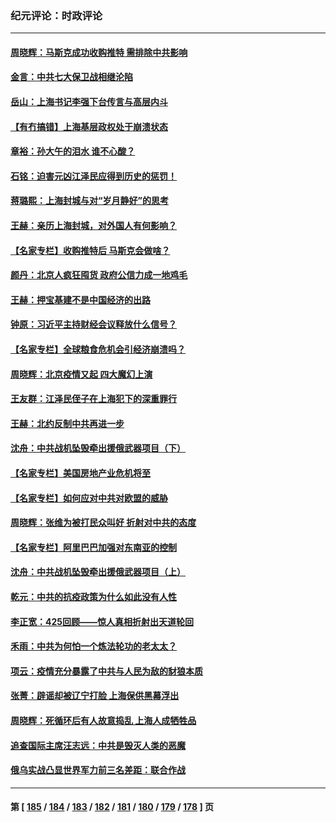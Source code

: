 ### 纪元评论：时政评论
---
#### [周晓辉：马斯克成功收购推特 需排除中共影响](../../pages/nsc1025/n13722696.md) 
#### [金言：中共七大保卫战相继沦陷](../../pages/nsc1025/n13722685.md) 
#### [岳山：上海书记李强下台传言与高层内斗](../../pages/nsc1025/n13722153.md) 
#### [【有冇搞错】上海基层政权处于崩溃状态](../../pages/nsc1025/n13722253.md) 
#### [章裕：孙大午的泪水 谁不心酸？](../../pages/nsc1025/n13722367.md) 
#### [石铭：迫害元凶江泽民应得到历史的惩罚！](../../pages/nsc1025/n13722322.md) 
#### [蒋璐熙：上海封城与对“岁月静好”的思考](../../pages/nsc1025/n13722275.md) 
#### [王赫：亲历上海封城，对外国人有何影响？](../../pages/nsc1025/n13722243.md) 
#### [【名家专栏】收购推特后 马斯克会做啥？](../../pages/nsc1025/n13721589.md) 
#### [颜丹：北京人疯狂囤货 政府公信力成一地鸡毛](../../pages/nsc1025/n13721938.md) 
#### [王赫：押宝基建不是中国经济的出路](../../pages/nsc1025/n13721532.md) 
#### [钟原：习近平主持财经会议释放什么信号？](../../pages/nsc1025/n13721336.md) 
#### [【名家专栏】全球粮食危机会引经济崩溃吗？](../../pages/nsc1025/n13721031.md) 
#### [周晓辉：北京疫情又起  四大魔幻上演](../../pages/nsc1025/n13721195.md) 
#### [王友群：江泽民侄子在上海犯下的深重罪行](../../pages/nsc1025/n13720477.md) 
#### [王赫：北约反制中共再进一步](../../pages/nsc1025/n13720643.md) 
#### [沈舟：中共战机坠毁牵出援俄武器项目（下）](../../pages/nsc1025/n13720613.md) 
#### [【名家专栏】美国房地产业危机将至](../../pages/nsc1025/n13720263.md) 
#### [【名家专栏】如何应对中共对欧盟的威胁](../../pages/nsc1025/n13719250.md) 
#### [周晓辉：张维为被打民众叫好 折射对中共的态度](../../pages/nsc1025/n13720432.md) 
#### [【名家专栏】阿里巴巴加强对东南亚的控制](../../pages/nsc1025/n13720244.md) 
#### [沈舟：中共战机坠毁牵出援俄武器项目（上）](../../pages/nsc1025/n13719840.md) 
#### [乾元：中共的抗疫政策为什么如此没有人性](../../pages/nsc1025/n13719950.md) 
#### [李正宽：425回顾——惊人真相折射出天道轮回](../../pages/nsc1025/n13719646.md) 
#### [禾雨：中共为何怕一个炼法轮功的老太太？](../../pages/nsc1025/n13719667.md) 
#### [项云：疫情充分暴露了中共与人民为敌的豺狼本质](../../pages/nsc1025/n13719644.md) 
#### [张菁：辟谣却被辽宁打脸 上海保供黑幕浮出](../../pages/nsc1025/n13719500.md) 
#### [周晓辉：死循环后有人故意捣乱 上海人成牺牲品](../../pages/nsc1025/n13719520.md) 
#### [追查国际主席汪志远：中共是毁灭人类的恶魔](../../pages/nsc1025/n13719528.md) 
#### [俄乌实战凸显世界军力前三名差距：联合作战](../../pages/nsc1025/n13718760.md) 

---
#### 第 [ [185](./185.md) / [184](./184.md) / [183](./183.md) / [182](./182.md) / [181](./181.md) / [180](./180.md) / [179](./179.md) / [178](./178.md) ] 页
